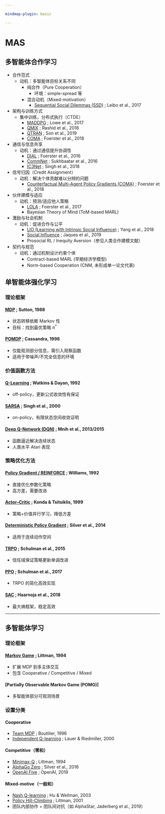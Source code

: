 ```yaml
---

mindmap-plugin: basic

---
```


# MAS



## 多智能体合作学习
- 合作范式
    - 动机：多智能体目标关系不同
        - 纯合作（Pure Cooperation）
            - 环境：simple-spread 等
        - 混合动机（Mixed-motivation）
            - [Sequential Social Dilemmas (SSD)](https://arxiv.org/abs/1702.03037) ; Leibo et al., 2017
- 架构与训练方式
    - 集中训练，分布式执行（CTDE）
        - [MADDPG](https://arxiv.org/abs/1706.02275) ; Lowe et al., 2017
        - [QMIX](https://arxiv.org/abs/1803.11485) ; Rashid et al., 2018
        - [QTRAN](https://arxiv.org/abs/1905.05408) ; Son et al., 2019
        - [COMA](https://arxiv.org/abs/1705.08926) ; Foerster et al., 2018
- 通信与信息共享
    - 动机：通过通信提升协调性
        - [DIAL](https://arxiv.org/abs/1605.06676) ; Foerster et al., 2016
        - [CommNet](https://arxiv.org/abs/1605.07736) ; Sukhbaatar et al., 2016
        - [IC3Net](https://arxiv.org/abs/1810.03916) ; Singh et al., 2018
- 信号归因（Credit Assignment）
    - 动机：解决个体贡献难以分辨的问题
        - [Counterfactual Multi-Agent Policy Gradients (COMA)](https://arxiv.org/abs/1705.08926) ; Foerster et al., 2018
- 伙伴建模与适应
    - 动机：预测/适应他人策略
        - [LOLA](https://arxiv.org/abs/1709.04326) ; Foerster et al., 2017
        - Bayesian Theory of Mind (ToM-based MARL)
- 激励与社会机制
    - 动机：促进合作与公平
        - [LIO (Learning with Intrinsic Social Influence)](https://arxiv.org/abs/1810.08647) ; Yang et al., 2018
        - [Social Influence](https://arxiv.org/abs/1810.08647) ; Jaques et al., 2019
        - Prosocial RL / Inequity Aversion（参见人类合作建模文献）
- 契约与规范
    - 动机：通过机制设计约束个体
        - Contract-based MARL (早期经济学模型)
        - Norm-based Cooperation (CNM, 未形成单一论文代表)





## 单智能体强化学习

### 理论框架

#### [MDP](https://link.springer.com/article/10.1007/BF00992696) ; Sutton, 1988

* 状态转移依赖 Markov 性
* 目标：找到最优策略 $\pi^*$

#### [POMDP](https://www.sciencedirect.com/science/article/pii/S000437029800023X) ; Cassandra, 1998

* 仅能观测部分信息，需引入观察函数
* 适用于带噪声/不完全信息的环境

### 价值函数方法

#### [Q-Learning](https://link.springer.com/article/10.1007/BF00992698) ; Watkins & Dayan, 1992

* off-policy，更新公式收敛性有保证

#### [SARSA](https://dl.acm.org/doi/10.5555/645529.657617) ; Singh et al., 2000

* on-policy，有限状态空间收敛证明

#### [Deep Q-Network (DQN)](https://arxiv.org/abs/1312.5602) ; Mnih et al., 2013/2015

* 函数逼近解决连续状态
* 人类水平 Atari 表现

### 策略优化方法

#### [Policy Gradient / REINFORCE](https://dl.acm.org/doi/10.1145/138243.138273) ; Williams, 1992

* 直接优化参数化策略
* 高方差，需要改进

#### [Actor–Critic](https://papers.nips.cc/paper/1786-convergence-properties-of-policy-iteration) ; Konda & Tsitsiklis, 1999

* 策略+价值并行学习，降低方差

#### [Deterministic Policy Gradient](https://arxiv.org/abs/1509.02971) ; Silver et al., 2014

* 适用于连续动作空间

#### [TRPO](https://arxiv.org/abs/1502.05477) ; Schulman et al., 2015

* 信任域保证策略更新单调改进

#### [PPO](https://arxiv.org/abs/1707.06347) ; Schulman et al., 2017

* TRPO 的简化高效实现

#### [SAC](https://arxiv.org/abs/1801.01290) ; Haarnoja et al., 2018

* 最大熵框架，稳定高效

---

## 多智能体学习

### 理论框架

#### [Markov Game](https://www.jmlr.org/papers/volume4/littman03a/littman03a.pdf) ; Littman, 1994

* 扩展 MDP 到多主体交互
* 包含 Cooperative / Competitive / Mixed

#### \[Partially Observable Markov Game (POMG)]

* 多智能体部分可观测场景

### 设置分类

#### Cooperative

* [Team MDP](https://link.springer.com/chapter/10.1007/3-540-61380-2_18) ; Boutilier, 1996
* [Independent Q-learning](https://link.springer.com/chapter/10.1007/3-540-45545-0_14) ; Lauer & Riedmiller, 2000

#### Competitive（零和）

* [Minimax-Q](https://www.jmlr.org/papers/volume4/littman03a/littman03a.pdf) ; Littman, 1994
* [AlphaGo Zero](https://www.nature.com/articles/nature24270) ; Silver et al., 2016
* [OpenAI Five](https://arxiv.org/abs/1912.06680) ; OpenAI, 2019

#### Mixed-motive（一般和）

* [Nash Q-learning](https://dl.acm.org/doi/10.1145/502512.502549) ; Hu & Wellman, 2003
* [Policy Hill-Climbing](https://www.sciencedirect.com/science/article/pii/S0004370201001250) ; Littman, 2001
* 团队内部协作 + 团队间对抗（如 AlphaStar, Jaderberg et al., 2019）
